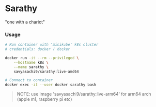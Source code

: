 # Sarathy
"one with a chariot"

### Usage
```bash
# Run container with 'minikube' k8s cluster
# credentials: docker / docker

docker run -it --rm --privileged \
    --hostname k8s \
    --name sarathy \
    savyasachi9/sarathy:live-amd64

# Connect to container
docker exec -it --user docker sarathy bash

```
> NOTE: use image 'savyasachi9/sarathy:live-arm64' for arm64 arch (apple m1, raspberry pi etc)